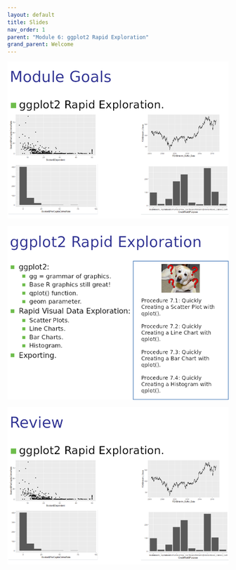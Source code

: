 ```yaml
---
layout: default
title: Slides
nav_order: 1
parent: "Module 6: ggplot2 Rapid Exploration"
grand_parent: Welcome
---
```


![img.png](img.png)

![img_1.png](img_1.png)

![img_2.png](img_2.png)